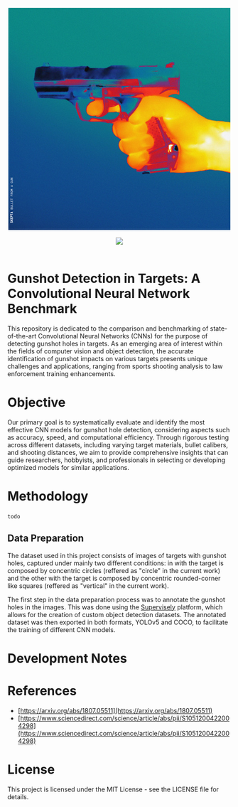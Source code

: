 <div align="center">

![repository cover](./docs/repository-cover.jpg)

<a href="https://universe.roboflow.com/bulletfromagun/bullets-holes-and-other-things">
    <img src="https://app.roboflow.com/images/download-dataset-badge.svg"></img>
</a>

</div>

<br/>

# Gunshot Detection in Targets: A Convolutional Neural Network Benchmark

This repository is dedicated to the comparison and benchmarking of state-of-the-art Convolutional Neural Networks (CNNs) for the purpose of detecting gunshot holes in targets. As an emerging area of interest within the fields of computer vision and object detection, the accurate identification of gunshot impacts on various targets presents unique challenges and applications, ranging from sports shooting analysis to law enforcement training enhancements.


# Objective
Our primary goal is to systematically evaluate and identify the most effective CNN models for gunshot hole detection, considering aspects such as accuracy, speed, and computational efficiency. Through rigorous testing across different datasets, including varying target materials, bullet calibers, and shooting distances, we aim to provide comprehensive insights that can guide researchers, hobbyists, and professionals in selecting or developing optimized models for similar applications.

# Methodology
`todo`

## Data Preparation
The dataset used in this project consists of images of targets with gunshot holes, captured under mainly two different conditions: in with the target is composed by concentric circles (reffered as "circle" in the current work) and the other with the target is composed by concentric rounded-corner like squares (reffered as "vertical" in the current work).

The first step in the data preparation process was to annotate the gunshot holes in the images. This was done using the [Supervisely](https://supervise.ly/) platform, which allows for the creation of custom object detection datasets. The annotated dataset was then exported in both formats, YOLOv5 and COCO, to facilitate the training of different CNN models.

# Development Notes


# References
- [https://arxiv.org/abs/1807.05511](https://arxiv.org/abs/1807.05511)
- [https://www.sciencedirect.com/science/article/abs/pii/S1051200422004298](https://www.sciencedirect.com/science/article/abs/pii/S1051200422004298)

# License
This project is licensed under the MIT License - see the LICENSE file for details.